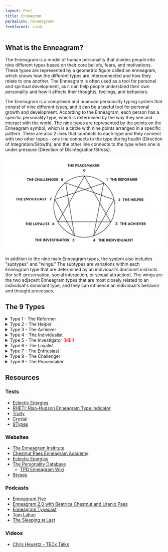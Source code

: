 ```yaml
---
layout: Post
title: Enneagram
permalink: /enneagram/
feedformat: cards
---
```


## What is the Enneagram?

The Enneagram is a model of human personality that divides people into nine different types based on their core beliefs, fears, and motivations. These types are represented by a geometric figure called an enneagram, which shows how the different types are interconnected and how they relate to one another. The Enneagram is often used as a tool for personal and spiritual development, as it can help people understand their own personality and how it affects their thoughts, feelings, and behaviors.

The Enneagram is a complexed and nuanced personality typing system that consist of nine different types, and it can be a useful tool for personal growth and development. According to the Enneagram, each person has a specific personality type, which is determined by the way they see and interact with the world. The nine types are represented by the points on the Enneagram symbol, which is a circle with nine points arranged in a specific pattern. There are also 2 lines that connects to each type and they connect with two other types - one line connects to the type during health (Direction of Integration/Growth), and the other line connects to the type when one is under pressure (Direction of Disintegration/Stress).

![Enneagram](/assets/img/enneagram.jpg)

In addition to the nine main Enneagram types, the system also includes "subtypes" and "wings." The subtypes are variations within each Enneagram type that are determined by an individual's dominant instincts (for self-preservation, social interaction, or sexual attraction). The wings are the two adjacent Enneagram types that are most closely related to an individual's dominant type, and they can influence an individual's behavior and thought processes.


## The 9 Types

<details>
<summary>Type 1 - The Reformer</summary>
<pre>
People with this personality type 
tend to be responsible, ethical, 
and perfectionistic.  They have 
high standards for themselves and 
others, and can be critical and 
judgmental when those standards 
are not met. They are often 
hardworking and reliable, and take 
their responsibilities seriously. 
They may struggle with feelings of 
anger and resentment, and can have 
a hard time relaxing and letting go 
of their perfectionistic tendencies.

For more Type 1 information <a href="https://www.enneagraminstitute.com/type-1">here</a>
</pre>
</details>


<details>
<summary>Type 2 - The Helper</summary>
<pre>
People with this personality type 
tend to be caring, generous, and 
empathetic. They are often attuned 
to the needs of others and strive 
to help and support them.  They 
can be very giving and selfless, 
but can also struggle with 
codependency and a lack of 
boundaries. They may have a hard 
time recognizing and expressing 
their own needs, and can become 
overwhelmed by the needs of others.

For more Type 2 information go <a href="https://www.enneagraminstitute.com/type-2">here</a>
</pre>
</details>

<details>
<summary>Type 3 - The Achiever</summary>
<pre>
People with this personality type 
tend to be ambitious, success-
oriented, and adaptable.  They are 
driven to achieve and often have a 
strong need for recognition and 
validation.  They can be very 
motivated and disciplined, but can 
also be overly concerned with their 
image and what others think of them.  
They may struggle with feelings of 
inadequacy and a fear of failure, and 
can be overly focused on achieving 
external success.

For more Type 3 information go <a href="https://www.enneagraminstitute.com/type-3">here</a>
</pre>
</details>

<details>
<summary>Type 4 - The Individualist</summary>
<pre>
People with this personality type 
tend to be creative, sensitive, and 
introspective.  They are often 
self-aware and in touch with their 
emotions, but can also be moody and 
self-absorbed.  They may struggle 
with feelings of emptiness and a 
lack of a sense of identity, and 
can be sensitive to rejection and 
criticism.  They may also have a 
tendency to compare themselves to 
others and feel envious of those 
who seem to have a clearer sense 
of self.

For more Type 4 information go <a href="https://www.enneagraminstitute.com/type-4">here</a>
</pre>
</details>

<details>
<summary>Type 5 - The Investigator <span style="color:red">(ME!)</span></summary>
<pre>
People with this personality type 
tend to be introspective, 
perceptive, and intellectual.  They
are often highly independent and 
value their privacy and solitude. 
They are also often curious, 
analytical, and good at problem-
solving.  They tend to be very 
self-sufficient and are generally 
not very emotionally expressive. 
They may struggle with feelings of 
detachment and aloofness, and can 
sometimes have a hard time 
connecting with others emotionally.  

For more Type 5 information go <a href="https://www.enneagraminstitute.com/type-5">here</a>
</pre>
</details>

<details>
<summary>Type 6 - The Loyalist</summary>
<pre>
People with this personality type 
tend to be loyal, responsible, and 
hardworking. They are often 
reliable and seek security, but 
can also be anxious and indecisive. 
They may struggle with self-doubt 
and a fear of loss or rejection, 
and can have a tendency to worry 
excessively.  They are generally 
very good at following rules and 
procedures, but can also have a 
hard time expressing their own 
opinions and standing up for 
themselves.

For more Type 6 information go <a href="https://www.enneagraminstitute.com/type-6">here</a>
</pre>
</details>

<details>
<summary>Type 7 - The Enthusiast</summary>
<pre>
People with this personality type 
tend to be spontaneous, adventurous, 
and fun-loving. They are energetic 
and enthusiastic, and often have a 
wide range of interests and 
activities.  They may struggle with 
a fear of missing out and a 
tendency to avoid difficult 
emotions, and can become scattered 
and overwhelmed by the many 
possibilities available to them. 
They may also have a hard time 
focusing on and completing tasks, 
and can be prone to procrastination.

For more Type 7 information go <a href="https://www.enneagraminstitute.com/type-7">here</a>
</pre>
</details>

<details>
<summary>Type 8 - The Challenger</summary>
<pre>
People with this personality type 
tend to be confident, decisive, and 
assertive. They are powerful and 
self-assured, and are often natural 
leaders.  They may struggle with a 
tendency to be domineering and 
confrontational, and can have a 
hard time admitting when they are 
wrong.  They are often protective 
of those they care about and are 
not afraid to take risks and 
challenge authority.

For more Type 8 information go <a href="https://www.enneagraminstitute.com/type-8">here</a>
</pre>
</details>

<details>
<summary>Type 9 - The Peacemaker</summary>
<pre>
People with this personality type 
tend to be easygoing, accommodating, 
and nonviolent. They are peaceful 
and unassuming, and often strive to 
maintain harmony and avoid conflict. 
They may struggle with a fear of 
being engulfed or controlled by 
others, and can have a hard time 
standing up for themselves and 
expressing their own needs. They 
are often very good at mediating 
conflicts and bringing people 
together, but can also become 
passive and complacent.

For more Type 9 information go <a href="https://www.enneagraminstitute.com/type-9">here</a>
</pre>
</details>

## Resources

### Tests

* [Eclectic Energies](https://www.eclecticenergies.com/enneagram/dotest)  
* [RHETI: Riso-Hudson Enneagram Type Indicator](https://tests.enneagraminstitute.com/)
* [Truity](https://www.truity.com/test/enneagram-personality-test)
* [Crystal](https://www.crystalknows.com/enneagram-test)
* [9Types](https://9types.com/rheti/index.php)


### Websites

* [The Enneagram Insititute](https://www.enneagraminstitute.com/type-descriptions)
* [Chestnut Paes Enneagram Academy](https://cpenneagram.com/the-nine-enneagram-types)
* [Eclectic Energies](https://www.eclecticenergies.com/enneagram/introduction)
* [The Personality Database](https://www.personality-database.com/)
    * [TPD Enneagram Wiki](https://wiki.personality-database.com/books/enneagram)
* [9types](https://9types.com/)

### Podcasts

* [Enneagram Five](https://circle.enneagramfive.com/s/podcast/)
* [Enneagram 2.0 with Beatrice Chestnut and Uranio Paes](https://anchor.fm/chestnut-paes-enneagram/episodes/S1-Ep04--Why-are-enneagram-subtypes-so-important-eblghk)
* [Enneagram Typecast](https://anchor.fm/enneagramtypecast)
* [Tom Lahue](https://anchor.fm/tom-lahue/episodes/The-Enneagram-For-The-Restless-Soul-e1qi1nd)  
* [The Sleeping at Last](https://chrisheuertz.com/project/the-sleeping-at-last-enneagram-podcasts/)

### Videos

* [Chris Heuertz - TEDx Talks](https://www.youtube.com/watch?v=50tXJ4ttIek)
